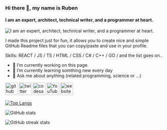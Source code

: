 ### Hi there 👋, my name is Ruben
#### I am an expert, architect, technical writer, and a programmer at heart.
![I am an expert, architect, technical writer, and a programmer at heart.](images/github-header-image.png)

I made this project just for fun, it allows you to create nice and simple GitHub Readme files that you can copy/paste and use in your profile.

Skills: REACT / JS / TS / HTML / CSS / C# / C++ / GO / and the list goes on..

- 🔭 I’m currently working on this page. 
- 🌱 I’m currently learning somthing new every day 
- 💬 Ask me about anything (related programming, science or ...) 


[<img src='https://cdn.jsdelivr.net/npm/simple-icons@3.0.1/icons/github.svg' alt='github' height='40'>](https://github.com/rubenknuijver)  [<img src='https://cdn.jsdelivr.net/npm/simple-icons@3.0.1/icons/twitter.svg' alt='twitter' height='40'>](https://twitter.com/primecoder)  [<img src='https://cdn.jsdelivr.net/npm/simple-icons@3.0.1/icons/codesandbox.svg' alt='codesandbox' height='40'>](https://codesandbox.io/u/knuijver)  [<img src='https://cdn.jsdelivr.net/npm/simple-icons@3.0.1/icons/youtube.svg' alt='YouTube' height='40'>](https://www.youtube.com/channel/@prime-coder)  [<img src='https://cdn.jsdelivr.net/npm/simple-icons@3.0.1/icons/icloud.svg' alt='website' height='40'>](https://primecoder.com)  

[![Top Langs](https://github-readme-stats.vercel.app/api/top-langs/?username=rubenknuijver)](https://github.com/anuraghazra/github-readme-stats)

![GitHub stats](https://github-readme-stats.vercel.app/api?username=rubenknuijver&show_icons=true)  

![GitHub streak stats](https://streak-stats.demolab.com/?user=rubenknuijver)  
